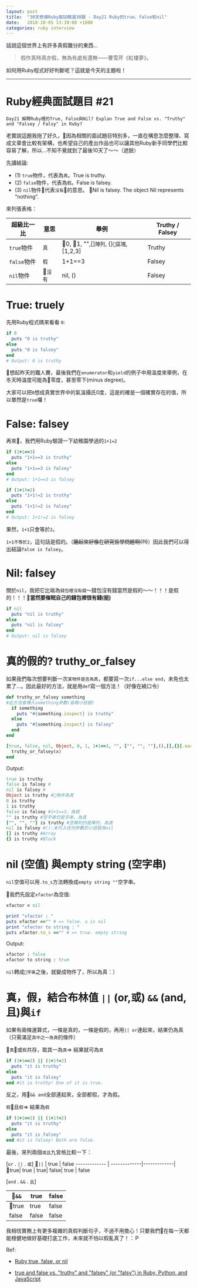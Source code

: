 ```yaml
---
layout: post
title:  "30天修煉Ruby面試精選30題 - Day21 Ruby的true，false和nil"
date:   2018-10-05 13:39:00 +1000
categories: ruby interview
---
```


話說這個世界上有許多真假難分的東西...

> 假作真時真亦假，無為有處有還無——曹雪芹《紅樓夢》。

如何用Ruby程式好好判斷呢？這就是今天的主題啦！

---

# Ruby經典面試題目 #21

`Day21 解釋Ruby裡的True, False與Nil? Explan True and False vs. "Truthy" and "Falsey / Falsy" in Ruby?`

老實說這題我拖了好久，因為相關的面試題目特別多，一直在構思怎麼整理、寫成文章會比較有架構，也希望自己的產出作品也可以讓其他Ruby新手同學們比較容易了解，所以...不知不覺就到了最後10天了～～（遮臉）

先講結論:

* (1) `true`物件，代表為`真`。True is truthy.
* (2) `false`物件，代表為`假`。False is falsey.
* (3) `nil`物件代表`沒有`的意思。 Nil is falsey. The object Nil represents “nothing”.

來列張表格：

超級比一比 | 意思 | 舉例 | Truthy / Falsey
------------- | ------------- | -------------| -------------
`true`物件  | `真`  | 0, 1, "",[]`陣列`, {}`區塊`, [1,2,3] | Truthy
`false`物件  | `假`  | 1+1==3 | Falsey
 `nil`物件  | `沒有`  | nil, () | Falsey

# True: truely

先用Ruby程式碼來看看 `0`:

```ruby
if 0
  puts "0 is truthy"
else
  puts "0 is falsey"
end
# Output: 0 is truthy
```

想起昨天的鐵人賽，最後我們在`enumerator`和`yield`的例子中用溫度來舉例，在冬天時溫度可能為零度，甚至零下(minus degree)。

大家可以把`0`想成真實世界中的氣溫攝氏0度，這是的確是一個確實存在的值，所以單然是`true`囉！

# False: falsey

再來，我們用Ruby驗證一下幼稚園學過的`1+1=2`

```ruby
if (1+1==3)
  puts "1+1==3 is truthy"
else
  puts "1+1==3 is falsey"
end
# Output: 1+1==3 is falsey

if (1+1!=2)
  puts "1+1!=2 is truthy"
else
  puts "1+1!=2 is falsey"
end
# Output: 1+1!=2 is falsey
```

果然，`1+1`只會等於`2`。

`1+1不等於2`，這句話是假的。（~~聽起來好像在研究哲學問題啊(?!)~~）因此我們可以得出結論`false is falsey`。

# Nil: falsey

關於`nil`，我把它比喻為`錢包裡沒有錢`～錢包沒有錢當然是假的～～！！！是假的！！！**當然要催眠自己的錢包裡很有錢(挺)**

```ruby
if nil
  puts "nil is truthy"
else
  puts "nil is falsey"
end
# Output: nil is falsey
```

# 真的假的? truthy_or_falsey

如果我們每次想要判斷一次`某物件是否為真`，都要寫一次`if...else end`，未免也太累了...。因此最好的方法，就是用`def`寫一個方法！（好像在繞口令）

```ruby
def truthy_or_falsey something
#此方法會傳入something參數(省略小括號)
  if something
    puts "#{something.inspect} is truthy"
  else
    puts "#{something.inspect} is falsey"
  end
end

[true, false, nil, Object, 0, 1, 1+1==3, "", ["", "", ""],(),[],{}].each do |x|
  truthy_or_falsey(x)
end
```

Output:

```ruby
true is truthy
false is falsey #
nil is falsey #
Object is truthy #物件為真
0 is truthy
1 is truthy
false is falsey #1+1==3，為假
"" is truthy #空字串仍是字串，為真
["", "", ""] is truthy #空陣列仍是陣列，為真
nil is falsey #():未代入任何參數的小括號為nil
[] is truthy #Array
{} is truthy #Block
```

# nil (空值) 與empty string (空字串)

`nil`空值可以用`.to_s`方法轉換成`empty string ""`空字串。

我們先設定`xfactor`為空值:

```ruby
xfactor = nil

print "xfactor : "
puts xfactor =="" # => false. a is nil
print "xfactor to string : "
puts xfactor.to_s =="" # => true. empty string
```

Output:

```ruby
xfactor : false
xfactor to string : true
```

`nil`轉成`字串`之後，就變成物件了，所以為真：）

# 真，假，結合布林值 `||` (or,或) `&&` (and, 且)與`if`

如果有兩條運算式，一條是真的，一條是假的，再用`|| or`連起來，結果仍為真（只需滿足`其中之一為真`的條件）

`真`或`假`共存，取其一為`真`=> 結果就可為`真`

```ruby
if (1+1==2) || (1+1!=2)
  puts "it is truthy"
else
  puts "it is falsey"
end #it is truthy! One of it is true.
```

反之，用`&& and`全部連起來，全部都假，才為假。

`假`且`假`=> 結果為`假`

```ruby
if (1+1==2) || (1+1!=2)
  puts "it is truthy"
else
  puts "it is falsey"
end #it is falsey! Both are false.
```

最後，來列兩個`或且`九宮格比較一下：

[`or` . `||` . `或`]
`||` | true | false
------------- | -------------|-------------|
true| true | true|
false| true | false

[`and` . `&&` . `且`]

`&&` | true | false
------------- | -------------|-------------|
true| true | false|
false| false | false

我相信實務上有更多複雜的真假判斷句子，不過不用擔心！只要我們在每一天都能穩健地做好基礎打底工作，未來就不怕以假亂真了！：Ｐ

Ref:

* [Ruby true, false, or nil](https://stackoverflow.com/questions/34594477/ruby-true-false-or-nil)

* [true and false vs. "truthy" and "falsey" (or "falsy") in Ruby, Python, and JavaScript](https://gist.github.com/jfarmer/2647362)
